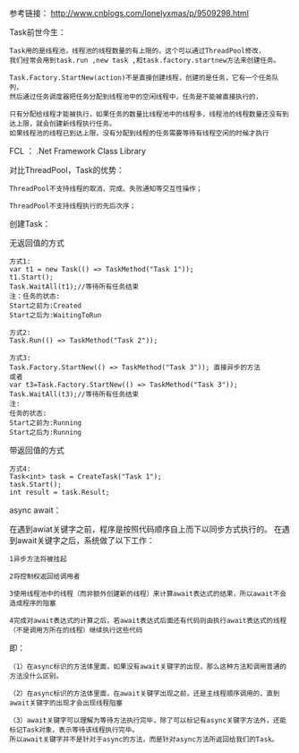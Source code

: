 参考链接：
http://www.cnblogs.com/lonelyxmas/p/9509298.html

Task前世今生：

	Task用的是线程池，线程池的线程数量的有上限的，这个可以通过ThreadPool修改，
	我们经常会用到task.run ,new task ,和task.factory.startnew方法来创建任务。
	
	Task.Factory.StartNew(action)不是直接创建线程，创建的是任务，它有一个任务队列，
	然后通过任务调度器把任务分配到线程池中的空闲线程中，任务是不能被直接执行的，
	
	只有分配给线程才能被执行，如果任务的数量比线程池中的线程多，线程池的线程数量还没有到达上限，就会创建新线程执行任务。
	如果线程池的线程已到达上限，没有分配到线程的任务需要等待有线程空闲的时候才执行


FCL ： .Net Framework Class Library
	
对比ThreadPool，Task的优势：
	
	ThreadPool不支持线程的取消、完成、失败通知等交互性操作；
	
	ThreadPool不支持线程执行的先后次序；
	
创建Task：

无返回值的方式
	
	方式1:
	var t1 = new Task(() => TaskMethod("Task 1"));
	t1.Start();
	Task.WaitAll(t1);//等待所有任务结束 
	注：任务的状态:
	Start之前为:Created
	Start之后为:WaitingToRun 

	方式2:
	Task.Run(() => TaskMethod("Task 2"));

	方式3:
	Task.Factory.StartNew(() => TaskMethod("Task 3")); 直接异步的方法 
	或者
	var t3=Task.Factory.StartNew(() => TaskMethod("Task 3"));
	Task.WaitAll(t3);//等待所有任务结束
	注:
	任务的状态:
	Start之前为:Running
	Start之后为:Running
  
  带返回值的方式
  
	方式4:
	Task<int> task = CreateTask("Task 1");
	task.Start(); 
	int result = task.Result;
	
async await：

在遇到awiat关键字之前，程序是按照代码顺序自上而下以同步方式执行的。
在遇到await关键字之后，系统做了以下工作：

	1异步方法将被挂起
	
	2将控制权返回给调用者
	
	3使用线程池中的线程（而非额外创建新的线程）来计算await表达式的结果，所以await不会造成程序的阻塞
	
	4完成对await表达式的计算之后，若await表达式后面还有代码则由执行await表达式的线程（不是调用方所在的线程）继续执行这些代码
	
即：

	（1）在async标识的方法体里面，如果没有await关键字的出现，那么这种方法和调用普通的方法没什么区别。
	
	（2）在async标识的方法体里面，在await关键字出现之前，还是主线程顺序调用的，直到await关键字的出现才会出现线程阻塞
	
	（3）await关键字可以理解为等待方法执行完毕，除了可以标记有async关键字方法外，还能标记Task对象，表示等待该线程执行完毕。
	所以await关键字并不是针对于async的方法，而是针对async方法所返回给我们的Task。













	
	

